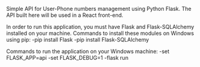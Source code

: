 Simple API for User-Phone numbers management using Python Flask. The API built here will be used in a React front-end.

In order to run this application, you must have Flask and Flask-SQLAlchemy installed on your machine.
Commands to install these modules on Windows using pip:
  -pip install Flask
  -pip install Flask-SQLAlchemy
 
Commands to run the application on your Windows machine:
  -set FLASK_APP=api
  -set FLASK_DEBUG=1
  -flask run
  
